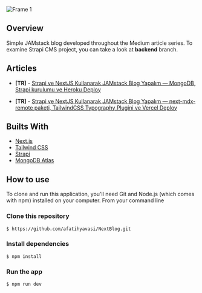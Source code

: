 ![Frame 1](https://user-images.githubusercontent.com/22716658/121964117-b49c3000-cd73-11eb-8c81-6faa85e34f2a.jpeg)


## Overview

Simple JAMstack blog developed throughout the Medium article series. To examine Strapi CMS project, you can take a look at **backend** branch.

## Articles

 - **[TR]** - [Strapi ve NextJS Kullanarak JAMstack Blog Yapalım — MongoDB, Strapi kurulumu ve Heroku Deploy](https://afatihyavasi.medium.com/strapi-ve-nextjs-kullanarak-jamstack-blog-yapal%C4%B1m-mongodb-strapi-kurulumu-ve-heroku-deploy-341a2e92eea0)

 - **[TR]** - [Strapi ve NextJS Kullanarak JAMstack Blog Yapalım — next-mdx-remote paketi, TailwindCSS Typography Plugini ve Vercel Deploy](https://afatihyavasi.medium.com/strapi-ve-nextjs-kullanarak-jamstack-blog-yapal%C4%B1m-next-mdx-remote-paketi-tailwindcss-typography-714418ef1369)


## Builts With

 - [Next.js](https://nextjs.org/)
 - [Tailwind CSS](https://tailwindcss.com/)
 - [Strapi](https://strapi.io/)
 - [MongoDB Atlas](https://www.mongodb.com/)


## How to use

To clone and run this application, you'll need Git and Node.js (which comes with npm) installed on your computer. From your command line

### Clone this repository

`$ https://github.com/afatihyavasi/NextBlog.git`

### Install dependencies

`$ npm install`

### Run the app

`$ npm run dev`
